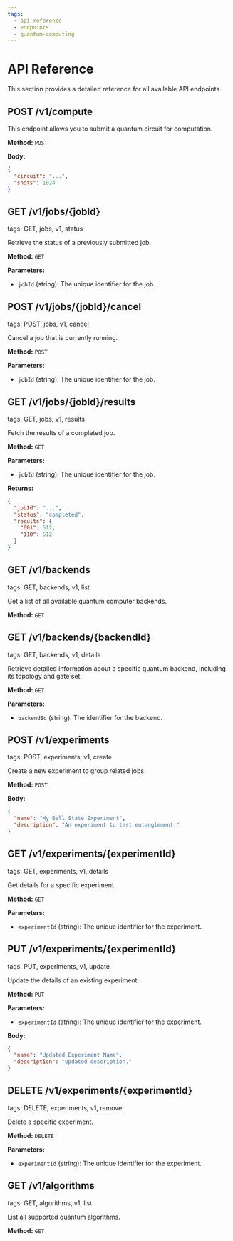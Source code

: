 ```yaml
---
tags:
  - api-reference
  - endpoints
  - quantum-computing
---
```

# API Reference

This section provides a detailed reference for all available API endpoints.

## POST /v1/compute

This endpoint allows you to submit a quantum circuit for computation.

**Method:** `POST`

**Body:**
```json
{
  "circuit": "...",
  "shots": 1024
}
```

## GET /v1/jobs/{jobId}
tags: GET, jobs, v1, status

Retrieve the status of a previously submitted job.

**Method:** `GET`

**Parameters:**
- `jobId` (string): The unique identifier for the job.

## POST /v1/jobs/{jobId}/cancel
tags: POST, jobs, v1, cancel

Cancel a job that is currently running.

**Method:** `POST`

**Parameters:**
- `jobId` (string): The unique identifier for the job.

## GET /v1/jobs/{jobId}/results
tags: GET, jobs, v1, results

Fetch the results of a completed job.

**Method:** `GET`

**Parameters:**
- `jobId` (string): The unique identifier for the job.

**Returns:**
```json
{
  "jobId": "...",
  "status": "completed",
  "results": {
    "001": 512,
    "110": 512
  }
}
```

## GET /v1/backends
tags: GET, backends, v1, list

Get a list of all available quantum computer backends.

**Method:** `GET`

## GET /v1/backends/{backendId}
tags: GET, backends, v1, details

Retrieve detailed information about a specific quantum backend, including its topology and gate set.

**Method:** `GET`

**Parameters:**
- `backendId` (string): The identifier for the backend.

## POST /v1/experiments
tags: POST, experiments, v1, create

Create a new experiment to group related jobs.

**Method:** `POST`

**Body:**
```json
{
  "name": "My Bell State Experiment",
  "description": "An experiment to test entanglement."
}
```

## GET /v1/experiments/{experimentId}
tags: GET, experiments, v1, details

Get details for a specific experiment.

**Method:** `GET`

**Parameters:**
- `experimentId` (string): The unique identifier for the experiment.

## PUT /v1/experiments/{experimentId}
tags: PUT, experiments, v1, update

Update the details of an existing experiment.

**Method:** `PUT`

**Parameters:**
- `experimentId` (string): The unique identifier for the experiment.

**Body:**
```json
{
  "name": "Updated Experiment Name",
  "description": "Updated description."
}
```

## DELETE /v1/experiments/{experimentId}
tags: DELETE, experiments, v1, remove

Delete a specific experiment.

**Method:** `DELETE`

**Parameters:**
- `experimentId` (string): The unique identifier for the experiment.

## GET /v1/algorithms
tags: GET, algorithms, v1, list

List all supported quantum algorithms.

**Method:** `GET`
